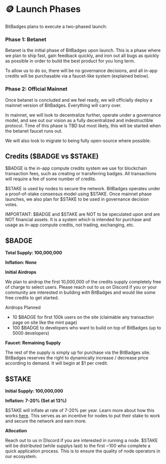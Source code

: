 # 🪙 Launch Phases

BitBadges plans to execute a two-phased launch:

### **Phase 1: Betanet**

Betanet is the initial phase of BitBadges upon launch. This is a phase where we plan to ship fast, gain feedback quickly, and iron out all bugs as quickly as possible in order to build the best product for you long term.

To allow us to do so, there will be no governance decisions, and all in-app credits will be purchasable via a faucet-like system (explained below).

### **Phase 2: Official Mainnet**

Once betanet is concluded and we feel ready, we will officially deploy a mainnet version of BitBadges. Everything will carry over.

In mainnet, we will look to decentralize further, operate under a governance model, and see out our vision as a fully decentralized and indestructible protocol. Time of this phase is TBD but most likely, this will be started when the betanet faucet runs out.

We will also look to migrate to being fully open-source where possible.

## **Credits ($BADGE vs $STAKE)**

$BADGE is the in-app compute credits system we use for blockchain transaction fees, such as creating or transferring badges. All transactions will require a fee of some number of credits.&#x20;

$STAKE is used by nodes to secure the network. BitBadges operates under a proof-of-stake consensus model using $STAKE. Once mainnet phase launches, we also plan for $STAKE to be used in governance decision votes.&#x20;

IMPORTANT: $BADGE and $STAKE are NOT to be speculated upon and are NOT financial assets. It is a system which is intended for purchase and usage as in-app compute credits, not trading, exchanging, etc.

## **$BADGE**

**Total Supply: 100,000,000**

**Inflation: None**

**Initial Airdrops**

We plan to airdrop the first 10,000,000 of the credits supply completely free of charge to select users. Please reach out to us on Discord if you or your community are interested in building with BitBadges and would like some free credits to get started.&#x20;

Airdrops Planned

* 10 $BADGE for first 100k users on the site (claimable any transaction page on site like the mint page)
* 100 $BADGE to developers who want to build on top of BitBadges (up to 5000 developers)

**Faucet: Remaining Supply**

The rest of the supply is simply up for purchase via the BitBadges site. BitBadges reserves the right to dynamically increase / decrease price according to demand. It will begin at $1 per credit.

## **$STAKE**

**Initial Supply: 100,000,000**

**Inflation: 7-20% (Set at 13%)**&#x20;

$STAKE will inflate at rate of 7-20% per year. Learn more about how this works [here](https://docs.cosmos.network/main/build/modules/mint). This serves as an incentive for nodes to put their stake to work and secure the network and earn more.

**Allocation**

Reach out to us in DIscord if you are interested in running a node. $STAKE will be distributed (while supplys last) to the first \~100 who complete a quick application process. This is to ensure the quality of node operators in our ecosystem.
